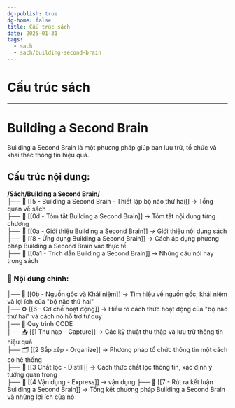 ```yaml
---
dg-publish: true
dg-home: false
title: Cấu trúc sách
date: 2025-01-31
tags:
  - sach
  - sach/building-second-brain
---
```


# Cấu trúc sách
---
# Building a Second Brain

Building a Second Brain là một phương pháp giúp bạn lưu trữ, tổ chức và khai thác thông tin hiệu quả.

## Cấu trúc nội dung:

**/Sách/Building a Second Brain/**  
├── 📖 [[5 - Building a Second Brain - Thiết lập bộ não thứ hai]] → Tổng quan về sách  
├── 📝 [[0d - Tóm tắt Building a Second Brain]] → Tóm tắt nội dung từng chương  
├── 📝 [[0a - Giới thiệu Building a Second Brain]] → Giới thiệu nội dung sách  
├── 🎯 [[8 - Ứng dụng Building a Second Brain]] → Cách áp dụng phương pháp Building a Second Brain vào thực tế  
├── 💬 [[0a1 - Trích dẫn Building a Second Brain]] → Những câu nói hay trong sách  
### 📖 Nội dung chính:  
│── 🧠 [[0b - Nguồn gốc và Khái niệm]] → Tìm hiểu về nguồn gốc, khái niệm và lợi ích của "bộ não thứ hai"  
│── ⚙️ [[6 - Cơ chế hoạt động]] → Hiểu rõ cách thức hoạt động của "bộ não thứ hai" và cách nó hỗ trợ tư duy  
│── 🔄 Quy trình CODE  
	│── 📥 [[1 Thu nạp - Capture]] → Các kỹ thuật thu thập và lưu trữ thông tin hiệu quả  
	├── 🗂️ [[2 Sắp xếp - Organize]] → Phương pháp tổ chức thông tin một cách có hệ thống  
	├── 💎 [[3 Chắt lọc - Distill]] → Cách thức chắt lọc thông tin, xác định ý tưởng quan trọng  
	├── 💎 [[4 Vận dụng - Express]] → vận dụng
├── 🎯 [[7 - Rút ra kết luận Building a Second Brain]] → Tổng kết phương pháp Building a Second Brain và những lợi ích của nó
